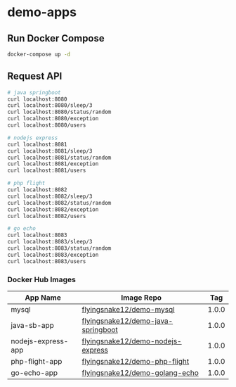 # demo-apps

## Run Docker Compose

```bash
docker-compose up -d
```

## Request API

```bash
# java springboot
curl localhost:8080
curl localhost:8080/sleep/3
curl localhost:8080/status/random
curl localhost:8080/exception
curl localhost:8080/users

# nodejs express
curl localhost:8081
curl localhost:8081/sleep/3
curl localhost:8081/status/random
curl localhost:8081/exception
curl localhost:8081/users

# php flight
curl localhost:8082
curl localhost:8082/sleep/3
curl localhost:8082/status/random
curl localhost:8082/exception
curl localhost:8082/users

# go echo
curl localhost:8083
curl localhost:8083/sleep/3
curl localhost:8083/status/random
curl localhost:8083/exception
curl localhost:8083/users
```

### Docker Hub Images

| App Name           | Image Repo                                                                                        | Tag   |
| ------------------ | ------------------------------------------------------------------------------------------------- | ----- |
| mysql              | [flyingsnake12/demo-mysql](https://hub.docker.com/r/flyingsnake12/demo-mysql)                     | 1.0.0 |
| java-sb-app        | [flyingsnake12/demo-java-springboot](https://hub.docker.com/r/flyingsnake12/demo-java-springboot) | 1.0.0 |
| nodejs-express-app | [flyingsnake12/demo-nodejs-express](https://hub.docker.com/r/flyingsnake12/demo-nodejs-express)   | 1.0.0 |
| php-flight-app     | [flyingsnake12/demo-php-flight](https://hub.docker.com/r/flyingsnake12/demo-php-flight)           | 1.0.0 |
| go-echo-app        | [flyingsnake12/demo-golang-echo](https://hub.docker.com/r/flyingsnake12/demo-golang-echo)         | 1.0.0 |
